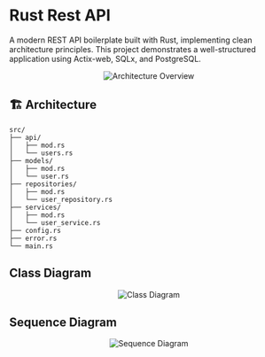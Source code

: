 # Rust Rest API

A modern REST API boilerplate built with Rust, implementing clean architecture principles. This project demonstrates a well-structured application using Actix-web, SQLx, and PostgreSQL.

<p align="center">
  <img src="docs/images/architecture.png" alt="Architecture Overview">
</p>

## 🏗️ Architecture

```
src/
├── api/
│   ├── mod.rs
│   └── users.rs
├── models/
│   ├── mod.rs
│   └── user.rs
├── repositories/
│   ├── mod.rs
│   └── user_repository.rs
├── services/
│   ├── mod.rs
│   └── user_service.rs
├── config.rs
├── error.rs
└── main.rs
```

## Class Diagram

<p align="center">
  <img src="docs/images/classdiagram.png" alt="Class Diagram">
</p>


## Sequence Diagram

<p align="center">
  <img src="docs/images/sequence_diagram.png" alt="Sequence Diagram">
</p>
